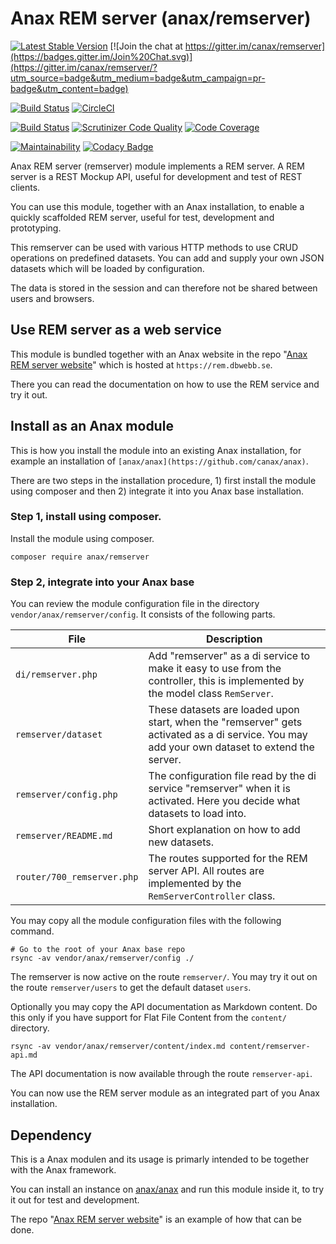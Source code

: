 Anax REM server (anax/remserver)
==================================

[![Latest Stable Version](https://poser.pugx.org/anax/remserver/v/stable)](https://packagist.org/packages/anax/remserver)
[![Join the chat at https://gitter.im/canax/remserver](https://badges.gitter.im/Join%20Chat.svg)](https://gitter.im/canax/remserver/?utm_source=badge&utm_medium=badge&utm_campaign=pr-badge&utm_content=badge)

[![Build Status](https://travis-ci.org/canax/remserver.svg?branch=master)](https://travis-ci.org/canax/remserver)
[![CircleCI](https://circleci.com/gh/canax/remserver.svg?style=svg)](https://circleci.com/gh/canax/remserver)

[![Build Status](https://scrutinizer-ci.com/g/canax/remserver/badges/build.png?b=master)](https://scrutinizer-ci.com/g/canax/remserver/build-status/master)
[![Scrutinizer Code Quality](https://scrutinizer-ci.com/g/canax/remserver/badges/quality-score.png?b=master)](https://scrutinizer-ci.com/g/canax/remserver/?branch=master)
[![Code Coverage](https://scrutinizer-ci.com/g/canax/remserver/badges/coverage.png?b=master)](https://scrutinizer-ci.com/g/canax/remserver/?branch=master)

[![Maintainability](https://api.codeclimate.com/v1/badges/47f7756bad18e2afbd71/maintainability)](https://codeclimate.com/github/canax/remserver/maintainability)
[![Codacy Badge](https://api.codacy.com/project/badge/Grade/2ee155e2516f42f3b76533bc667b6d01)](https://www.codacy.com/app/mosbth/remserver?utm_source=github.com&amp;utm_medium=referral&amp;utm_content=canax/remserver&amp;utm_campaign=Badge_Grade)

Anax REM server (remserver) module implements a REM server. A REM server is a REST Mockup API, useful for development and test of REST clients.

You can use this module, together with an Anax installation, to enable a quickly scaffolded REM server, useful for test, development and prototyping.

This remserver can be used with various HTTP methods to use CRUD operations on predefined datasets. You can add and supply your own JSON datasets which will be loaded by configuration.

The data is stored in the session and can therefore not be shared between users and browsers.



Use REM server as a web service
------------------------------------

This module is bundled together with an Anax website in the repo "[Anax REM server website](https://github.com/canax/remserver-website)" which is hosted at `https://rem.dbwebb.se`.

There you can read the documentation on how to use the REM service and try it out.



Install as an Anax module
------------------------------------

This is how you install the module into an existing Anax installation, for example an installation of `[anax/anax](https://github.com/canax/anax)`.

There are two steps in the installation procedure, 1) first install the module using composer and then 2) integrate it into you Anax base installation.



### Step 1, install using composer.

Install the module using composer.

```
composer require anax/remserver
```



### Step 2, integrate into your Anax base

You can review the module configuration file in the directory `vendor/anax/remserver/config`. It consists of the following parts.

| File | Description |
|------|-------------|
| `di/remserver.php` | Add "remserver" as a di service to make it easy to use from the controller, this is implemented by the model class `RemServer`. |
| `remserver/dataset` | These datasets are loaded upon start, when the "remserver" gets activated as a di service. You may add your own dataset to extend the server. |
| `remserver/config.php` | The configuration file read by the di service "remserver" when it is activated. Here you decide what datasets to load into. |
| `remserver/README.md` | Short explanation on how to add new datasets. |
| `router/700_remserver.php` | The routes supported for the REM server API. All routes are implemented by the `RemServerController` class.

You may copy all the module configuration files with the following command.

```
# Go to the root of your Anax base repo
rsync -av vendor/anax/remserver/config ./
```

The remserver is now active on the route `remserver/`. You may try it out on the route `remserver/users` to get the default dataset `users`.

Optionally you may copy the API documentation as Markdown content. Do this only if you have support for Flat File Content from the `content/` directory.

```
rsync -av vendor/anax/remserver/content/index.md content/remserver-api.md
```

The API documentation is now available through the route `remserver-api`.

You can now use the REM server module as an integrated part of you Anax installation.



Dependency
------------------

This is a Anax modulen and its usage is primarly intended to be together with the Anax framework.

You can install an instance on [anax/anax](https://github.com/canax/anax) and run this module inside it, to try it out for test and development.

The repo "[Anax REM server website](https://github.com/canax/remserver-website)" is an example of how that can be done.
